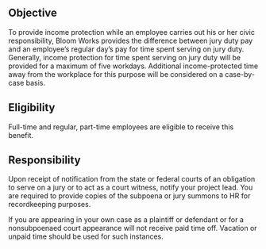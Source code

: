 ## Objective

To provide income protection while an employee carries out his or her civic responsibility, Bloom Works provides the difference between jury duty pay and an employee’s regular day’s pay for time spent serving on jury duty. Generally, income protection for time spent serving on jury duty will be provided for a maximum of five workdays. Additional income-protected time away from the workplace for this purpose will be considered on a case-by-case basis.

## Eligibility

Full-time and regular, part-time employees are eligible to receive this benefit.

## Responsibility

Upon receipt of notification from the state or federal courts of an obligation to serve on a jury or to act as a court witness, notify your project lead. You are required to provide copies of the subpoena or jury summons to HR for recordkeeping purposes.

If you are appearing in your own case as a plaintiff or defendant or for a nonsubpoenaed court appearance will not receive paid time off. Vacation or unpaid time should be used for such instances.

